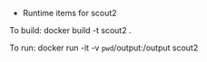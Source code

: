* Runtime items for scout2

To build:
docker build -t scout2 .

To run:
docker run -it -v `pwd`/output:/output scout2


